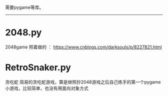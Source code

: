 ﻿需要pygame等库。

***

# 2048.py
2048game
照着做的 ：  https://www.cnblogs.com/darksouls/p/8227821.html

# RetroSnaker.py
贪吃蛇
简易的贪吃蛇游戏，算是继照抄2048游戏之后自己练手的第一个pygame小游戏，比较简单，也没有用面向对象方式

